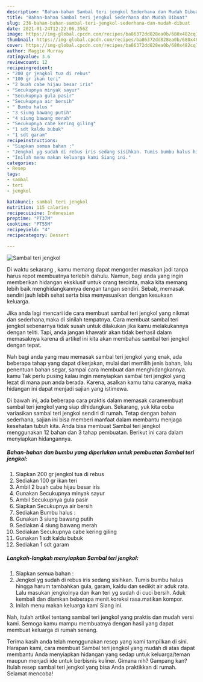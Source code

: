 ```yaml
---
description: "Bahan-bahan Sambal teri jengkol Sederhana dan Mudah Dibuat"
title: "Bahan-bahan Sambal teri jengkol Sederhana dan Mudah Dibuat"
slug: 236-bahan-bahan-sambal-teri-jengkol-sederhana-dan-mudah-dibuat
date: 2021-01-24T12:22:06.356Z
image: https://img-global.cpcdn.com/recipes/ba86372dd828ea0b/680x482cq70/sambal-teri-jengkol-foto-resep-utama.jpg
thumbnail: https://img-global.cpcdn.com/recipes/ba86372dd828ea0b/680x482cq70/sambal-teri-jengkol-foto-resep-utama.jpg
cover: https://img-global.cpcdn.com/recipes/ba86372dd828ea0b/680x482cq70/sambal-teri-jengkol-foto-resep-utama.jpg
author: Maggie Murray
ratingvalue: 3.6
reviewcount: 12
recipeingredient:
- "200 gr jengkol tua di rebus"
- "100 gr ikan teri"
- "2 buah cabe hijau besar iris"
- "Secukupnya minyak sayur"
- "Secukupnya gula pasir"
- "Secukupnya air bersih"
- " Bumbu halus "
- "3 siung bawang putih"
- "4 siung bawang merah"
- "Secukupnya cabe kering giling"
- "1 sdt kaldu bubuk"
- "1 sdt garam"
recipeinstructions:
- "Siapkan semua bahan :"
- "Jengkol yg sudah di rebus iris sedang sisihkan. Tumis bumbu halus hingga harum tambahkan gula, garam, kaldu dan sedikit air aduk rata. Lalu masukan jengkolnya dan ikan teri yg sudah di cuci bersih. Aduk kembali dan diamkan beberapa menit.koreksi rasa.matikan kompor."
- "Inilah menu makan keluarga kami Siang ini."
categories:
- Resep
tags:
- sambal
- teri
- jengkol

katakunci: sambal teri jengkol 
nutrition: 115 calories
recipecuisine: Indonesian
preptime: "PT37M"
cooktime: "PT55M"
recipeyield: "4"
recipecategory: Dessert

---
```



![Sambal teri jengkol](https://img-global.cpcdn.com/recipes/ba86372dd828ea0b/680x482cq70/sambal-teri-jengkol-foto-resep-utama.jpg)

Di waktu  sekarang , kamu memang dapat mengorder masakan jadi tanpa harus repot membuatnya terlebih dahulu. Namun, bagi anda yang ingin memberikan hidangan eksklusif untuk orang tercinta, maka kita memang lebih baik menghidangkannya dengan tangan sendiri. Sebab, memasak sendiri jauh lebih sehat serta bisa menyesuaikan dengan kesukaan keluarga.

Jika anda lagi mencari ide cara membuat sambal teri jengkol yang nikmat dan sederhana,maka di sinilah tempatnya. Cara membuat sambal teri jengkol  sebenarnya tidak susah untuk dilakukan jika kamu melakukannya dengan teliti. Tapi, anda jangan khawatir akan tidak berhasil dalam memasaknya 
karena di artikel ini kita akan membahas sambal teri jengkol dengan tepat.  



Nah bagi anda yang mau memasak sambal teri jengkol yang enak, ada beberapa tahap yang dapat dikerjakan, mulai dari memilih jenis bahan, lalu penentuan bahan segar, sampai cara membuat dan menghidangkannya. kamu Tak perlu pusing kalau ingin menyiapkan sambal teri jengkol yang lezat di mana pun anda berada. Karena, asalkan kamu  tahu caranya, maka hidangan ini dapat menjadi sajian yang istimewa.

Di bawah ini, ada beberapa cara praktis  dalam memasak caramembuat sambal teri jengkol yang siap dihidangkan. Sekarang, yuk kita coba variasikan sambal teri jengkol sendiri di rumah. Tetap dengan bahan sederhana, sajian ini bisa memberi manfaat dalam membantu menjaga kesehatan tubuh kita. Anda bisa membuat Sambal teri jengkol menggunakan 12 bahan dan 3 tahap pembuatan. Berikut ini cara dalam menyiapkan hidangannya.

<!--inarticleads1-->

##### Bahan-bahan dan bumbu yang diperlukan untuk pembuatan Sambal teri jengkol:

1. Siapkan 200 gr jengkol tua di rebus
1. Sediakan 100 gr ikan teri
1. Ambil 2 buah cabe hijau besar iris
1. Gunakan Secukupnya minyak sayur
1. Ambil Secukupnya gula pasir
1. Siapkan Secukupnya air bersih
1. Sediakan  Bumbu halus :
1. Gunakan 3 siung bawang putih
1. Sediakan 4 siung bawang merah
1. Sediakan Secukupnya cabe kering giling
1. Gunakan 1 sdt kaldu bubuk
1. Sediakan 1 sdt garam




<!--inarticleads2-->

##### Langkah-langkah menyiapkan Sambal teri jengkol:

1. Siapkan semua bahan :
1. Jengkol yg sudah di rebus iris sedang sisihkan. Tumis bumbu halus hingga harum tambahkan gula, garam, kaldu dan sedikit air aduk rata. Lalu masukan jengkolnya dan ikan teri yg sudah di cuci bersih. Aduk kembali dan diamkan beberapa menit.koreksi rasa.matikan kompor.
1. Inilah menu makan keluarga kami Siang ini.




Nah, itulah artikel tentang  sambal teri jengkol  yang praktis dan mudah versi kami. Semoga kamu mampu membuatnya dengan hasil yang dapat membuat keluarga di rumah senang. 

Terima kasih anda telah menggunakan resep yang kami tampilkan di sini. Harapan kami, cara membuat  Sambal teri jengkol yang mudah di atas dapat membantu Anda menyiapkan hidangan yang sedap untuk keluarga/teman maupun menjadi ide untuk berbisnis kuliner. Gimana nih? Gampang kan? Itulah resep sambal teri jengkol yang bisa Anda praktikkan di rumah. Selamat mencoba!

